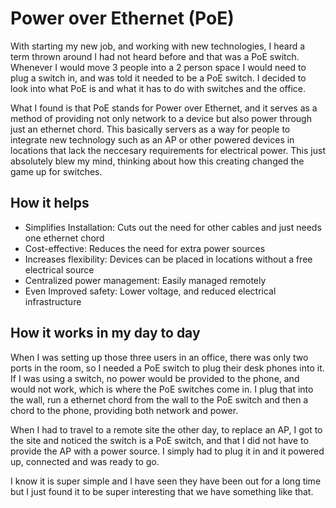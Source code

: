 # Power over Ethernet (PoE)

With starting my new job, and working with new technologies, I heard a term thrown around I had not heard before and that was a PoE switch. Whenever I would move 3 people into a 2 person space I would need to plug a switch in, and was told it needed to be a PoE switch. I decided to look into what PoE is and what it has to do with switches and the office.

What I found is that PoE stands for Power over Ethernet, and it serves as a method of providing not only network to a device but also power through just an ethernet chord. This basically servers as a way for people to integrate new technology such as an AP or other powered devices in locations that lack the neccesary requirements for electrical power. This just absolutely blew my mind, thinking about how this creating changed the game up for switches.

## How it helps

- Simplifies Installation: Cuts out the need for other cables and just needs one ethernet chord
- Cost-effective: Reduces the need for extra power sources   
- Increases flexibility: Devices can be placed in locations without a free electrical source
- Centralized power management: Easily managed remotely
- Even Improved safety: Lower voltage, and reduced electrical infrastructure

## How it works in my day to day

When I was setting up those three users in an office, there was only two ports in the room, so I needed a PoE switch to plug their desk phones into it. If I was using a switch, no power would be provided to the phone, and would not work, which is where the PoE switches come in. I plug that into the wall, run a ethernet chord from the wall to the PoE switch and then a chord to the phone, providing both network and power.

When I had to travel to a remote site the other day, to replace an AP, I got to the site and noticed the switch is a PoE switch, and that I did not have to provide the AP with a power source. I simply had to plug it in and it powered up, connected and was ready to go. 

I know it is super simple and I have seen they have been out for a long time but I just found it to be super interesting that we have something like that.


